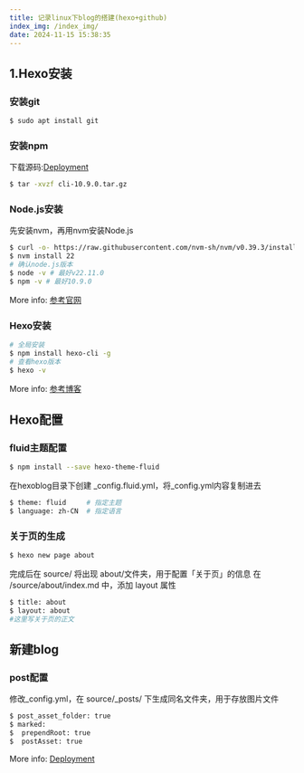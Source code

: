 ```yaml
---
title: 记录linux下blog的搭建(hexo+github)
index_img: /index_img/
date: 2024-11-15 15:38:35
---
```


## 1.Hexo安装

### 安装git

``` bash
$ sudo apt install git
```


### 安装npm

下载源码:[Deployment](https://github.com/npm/cli/releases/tag/v10.9.0)
``` bash
$ tar -xvzf cli-10.9.0.tar.gz
```


### Node.js安装
先安装nvm，再用nvm安装Node.js
``` bash
$ curl -o- https://raw.githubusercontent.com/nvm-sh/nvm/v0.39.3/install.sh | bash
$ nvm install 22
# 确认node.js版本
$ node -v # 最好v22.11.0
$ npm -v # 最好10.9.0
```
More info: [参考官网](https://nodejs.org/en/download/package-manager/)

### Hexo安装

``` bash
# 全局安装
$ npm install hexo-cli -g
# 查看hexo版本
$ hexo -v
```

More info: [参考博客](https://blog.csdn.net/weixin_42365530/article/details/107750003?ops_request_misc=%257B%2522request%255Fid%2522%253A%2522F9B30546-A850-4333-8DA4-72C07B04E363%2522%252C%2522scm%2522%253A%252220140713.130102334.pc%255Fall.%2522%257D&request_id=F9B30546-A850-4333-8DA4-72C07B04E363&biz_id=0&utm_medium=distribute.pc_search_result.none-task-blog-2~all~first_rank_ecpm_v1~rank_v31_ecpm-2-107750003-null-null.142^v100^pc_search_result_base6&utm_term=haxo%2Bfluid%2Bgithub&spm=1018.2226.3001.4187)

## Hexo配置

### fluid主题配置

``` bash
$ npm install --save hexo-theme-fluid
```
在hexoblog目录下创建 _config.fluid.yml，将_config.yml内容复制进去
``` bash
$ theme: fluid     # 指定主题
$ language: zh-CN  # 指定语言
```

### 关于页的生成
``` bash
$ hexo new page about
```
完成后在 source/ 将出现 about/文件夹，用于配置「关于页」的信息
在 /source/about/index.md 中，添加 layout 属性
``` bash
$ title: about
$ layout: about
#这里写关于页的正文
```

## 新建blog

### post配置
修改_config.yml，在 source/_posts/ 下生成同名文件夹，用于存放图片文件
``` bash
$ post_asset_folder: true
$ marked:
$  prependRoot: true
$  postAsset: true
```
More info: [Deployment](https://hexo.io/docs/one-command-deployment.html)
